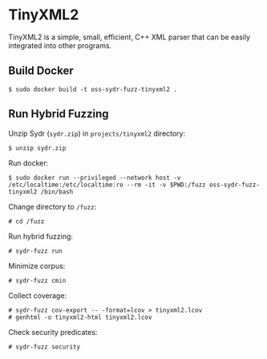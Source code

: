 # TinyXML2

TinyXML2 is a simple, small, efficient, C++ XML parser that can be easily
integrated into other programs.

## Build Docker

    $ sudo docker build -t oss-sydr-fuzz-tinyxml2 .

## Run Hybrid Fuzzing

Unzip Sydr (`sydr.zip`) in `projects/tinyxml2` directory:

    $ unzip sydr.zip

Run docker:

    $ sudo docker run --privileged --network host -v /etc/localtime:/etc/localtime:ro --rm -it -v $PWD:/fuzz oss-sydr-fuzz-tinyxml2 /bin/bash

Change directory to `/fuzz`:

    # cd /fuzz

Run hybrid fuzzing:

    # sydr-fuzz run

Minimize corpus:

    # sydr-fuzz cmin

Collect coverage:

    # sydr-fuzz cov-export -- -format=lcov > tinyxml2.lcov
    # genhtml -o tinyxml2-html tinyxml2.lcov

Check security predicates:

    # sydr-fuzz security
